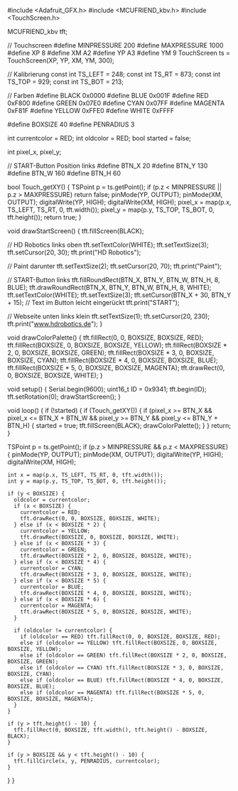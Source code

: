 #include <Adafruit_GFX.h>
#include <MCUFRIEND_kbv.h>
#include <TouchScreen.h>

MCUFRIEND_kbv tft;

// Touchscreen
#define MINPRESSURE 200
#define MAXPRESSURE 1000
#define XP 8
#define XM A2
#define YP A3
#define YM 9
TouchScreen ts = TouchScreen(XP, YP, XM, YM, 300);

// Kalibrierung
const int TS_LEFT = 248;
const int TS_RT   = 873;
const int TS_TOP  = 929;
const int TS_BOT  = 213;

// Farben
#define BLACK   0x0000
#define BLUE    0x001F
#define RED     0xF800
#define GREEN   0x07E0
#define CYAN    0x07FF
#define MAGENTA 0xF81F
#define YELLOW  0xFFE0
#define WHITE   0xFFFF

#define BOXSIZE 40
#define PENRADIUS 3

int currentcolor = RED;
int oldcolor = RED;
bool started = false;

int pixel_x, pixel_y;

// START-Button Position links
#define BTN_X 20
#define BTN_Y 130
#define BTN_W 160
#define BTN_H 60

bool Touch_getXY() {
  TSPoint p = ts.getPoint();
  if (p.z < MINPRESSURE || p.z > MAXPRESSURE) return false;
  pinMode(YP, OUTPUT);
  pinMode(XM, OUTPUT);
  digitalWrite(YP, HIGH);
  digitalWrite(XM, HIGH);
  pixel_x = map(p.x, TS_LEFT, TS_RT, 0, tft.width());
  pixel_y = map(p.y, TS_TOP, TS_BOT, 0, tft.height());
  return true;
}

void drawStartScreen() {
  tft.fillScreen(BLACK);

  // HD Robotics links oben
  tft.setTextColor(WHITE);
  tft.setTextSize(3);
  tft.setCursor(20, 30);
  tft.print("HD Robotics");

  // Paint darunter
  tft.setTextSize(2);
  tft.setCursor(20, 70);
  tft.print("Paint");

  // START-Button links
  tft.fillRoundRect(BTN_X, BTN_Y, BTN_W, BTN_H, 8, BLUE);
  tft.drawRoundRect(BTN_X, BTN_Y, BTN_W, BTN_H, 8, WHITE);
  tft.setTextColor(WHITE);
  tft.setTextSize(3);
  tft.setCursor(BTN_X + 30, BTN_Y + 15); // Text im Button leicht eingerückt
  tft.print("START");

  // Webseite unten links klein
  tft.setTextSize(1);
  tft.setCursor(20, 230);
  tft.print("www.hdrobotics.de");
}

void drawColorPalette() {
  tft.fillRect(0, 0, BOXSIZE, BOXSIZE, RED);
  tft.fillRect(BOXSIZE, 0, BOXSIZE, BOXSIZE, YELLOW);
  tft.fillRect(BOXSIZE * 2, 0, BOXSIZE, BOXSIZE, GREEN);
  tft.fillRect(BOXSIZE * 3, 0, BOXSIZE, BOXSIZE, CYAN);
  tft.fillRect(BOXSIZE * 4, 0, BOXSIZE, BOXSIZE, BLUE);
  tft.fillRect(BOXSIZE * 5, 0, BOXSIZE, BOXSIZE, MAGENTA);
  tft.drawRect(0, 0, BOXSIZE, BOXSIZE, WHITE);
}

void setup() {
  Serial.begin(9600);
  uint16_t ID = 0x9341;
  tft.begin(ID);
  tft.setRotation(0);
  drawStartScreen();
}

void loop() {
  if (!started) {
    if (Touch_getXY()) {
      if (pixel_x >= BTN_X && pixel_x <= BTN_X + BTN_W &&
          pixel_y >= BTN_Y && pixel_y <= BTN_Y + BTN_H) {
        started = true;
        tft.fillScreen(BLACK);
        drawColorPalette();
      }
    }
    return;
  }

  TSPoint p = ts.getPoint();
  if (p.z > MINPRESSURE && p.z < MAXPRESSURE) {
    pinMode(YP, OUTPUT);
    pinMode(XM, OUTPUT);
    digitalWrite(YP, HIGH);
    digitalWrite(XM, HIGH);

    int x = map(p.x, TS_LEFT, TS_RT, 0, tft.width());
    int y = map(p.y, TS_TOP, TS_BOT, 0, tft.height());

    if (y < BOXSIZE) {
      oldcolor = currentcolor;
      if (x < BOXSIZE) {
        currentcolor = RED;
        tft.drawRect(0, 0, BOXSIZE, BOXSIZE, WHITE);
      } else if (x < BOXSIZE * 2) {
        currentcolor = YELLOW;
        tft.drawRect(BOXSIZE, 0, BOXSIZE, BOXSIZE, WHITE);
      } else if (x < BOXSIZE * 3) {
        currentcolor = GREEN;
        tft.drawRect(BOXSIZE * 2, 0, BOXSIZE, BOXSIZE, WHITE);
      } else if (x < BOXSIZE * 4) {
        currentcolor = CYAN;
        tft.drawRect(BOXSIZE * 3, 0, BOXSIZE, BOXSIZE, WHITE);
      } else if (x < BOXSIZE * 5) {
        currentcolor = BLUE;
        tft.drawRect(BOXSIZE * 4, 0, BOXSIZE, BOXSIZE, WHITE);
      } else if (x < BOXSIZE * 6) {
        currentcolor = MAGENTA;
        tft.drawRect(BOXSIZE * 5, 0, BOXSIZE, BOXSIZE, WHITE);
      }

      if (oldcolor != currentcolor) {
        if (oldcolor == RED) tft.fillRect(0, 0, BOXSIZE, BOXSIZE, RED);
        else if (oldcolor == YELLOW) tft.fillRect(BOXSIZE, 0, BOXSIZE, BOXSIZE, YELLOW);
        else if (oldcolor == GREEN) tft.fillRect(BOXSIZE * 2, 0, BOXSIZE, BOXSIZE, GREEN);
        else if (oldcolor == CYAN) tft.fillRect(BOXSIZE * 3, 0, BOXSIZE, BOXSIZE, CYAN);
        else if (oldcolor == BLUE) tft.fillRect(BOXSIZE * 4, 0, BOXSIZE, BOXSIZE, BLUE);
        else if (oldcolor == MAGENTA) tft.fillRect(BOXSIZE * 5, 0, BOXSIZE, BOXSIZE, MAGENTA);
      }
    }

    if (y > tft.height() - 10) {
      tft.fillRect(0, BOXSIZE, tft.width(), tft.height() - BOXSIZE, BLACK);
    }

    if (y > BOXSIZE && y < tft.height() - 10) {
      tft.fillCircle(x, y, PENRADIUS, currentcolor);
    }
  }
}
